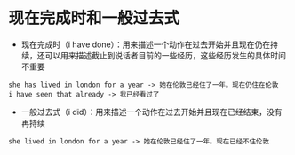 # 现在完成时和一般过去式

- 现在完成时（i have done）：用来描述一个动作在过去开始并且现在仍在持续，还可以用来描述截止到说话者目前的一些经历，这些经历发生的具体时间不重要

```
she has lived in london for a year -> 她在伦敦已经住了一年。现在仍住在伦敦
i have seen that already -> 我已经看过了
```

- 一般过去式（i did）：用来描述一个动作在过去开始并且现在已经结束，没有再持续

```
she lived in london for a year -> 她在伦敦已经住了一年。现在已经不住伦敦
```

